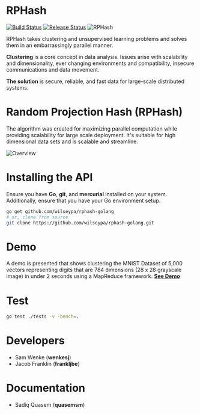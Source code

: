 # RPHash
[![Build Status](https://travis-ci.org/wilseypa/rphash-golang.svg)](https://travis-ci.org/wilseypa/rphash-golang) [![Release Status](https://img.shields.io/badge/version-1.0.0-blue.svg)](https://github.com/wilseypa/rphash-golang/releases) ![RPHash](https://github.com/wilseypa/rphash-golang/blob/master/rphash.png)

RPHash takes clustering and unsupervised learning problems and solves them in an embarrassingly parallel manner.

**Clustering** is a core concept in data analysis. Issues arise with scalability and dimensionality, ever changing environments and compatibility, insecure communications and data movement.

**The solution** is secure, reliable, and fast data for large-scale distributed systems.

# Random Projection Hash (RPHash)
The algorithm was created for maximizing parallel computation while providing scalability for large scale deployment. It's suitable for high dimensional data sets and is scalable and streamline.

![Overview](https://github.com/wilseypa/rphash-golang/blob/master/overview.png)

# Installing the API
Ensure you have **Go**, **git**, and **mercurial** installed on your system. Additionally, ensure that you have your Go environment setup.

```sh
go get github.com/wilseypa/rphash-golang
# or, clone from source
git clone https://github.com/wilseypa/rphash-golang.git
```

# Demo
A demo is presented that shows clustering the MNIST Dataset of 5,000 vectors representing digits that are 784 dimensions (28 x 28 grayscale image) in under 2 seconds using a MapReduce framework. **[See Demo](https://github.com/wilseypa/rphash-golang/blob/master/demo)**

# Test

```sh
go test ./tests -v -bench=.
```

# Developers
- Sam Wenke (**wenkesj**)
- Jacob Franklin (**frankljbe**)

# Documentation
- Sadiq Quasem (**quasemsm**)

